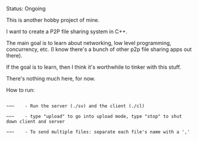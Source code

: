 Status: Ongoing

This is another hobby project of mine. 

I want to create a P2P file sharing system in C++. 

The main goal is to learn about networking, low level programming, concurrency, etc. (I know there's a bunch of other p2p file sharing apps out there). 

If the goal is to learn, then I think it's worthwhile to tinker with this stuff. 

There's nothing much here, for now.

How to run:
~~~    - Type 'make' to compile code 

~~~    - Run the server (./sv) and the client (./cl) 

~~~    - type "upload" to go into upload mode, type "stop" to shut down client and server 

~~~    - To send multiple files: separate each file's name with a ','

